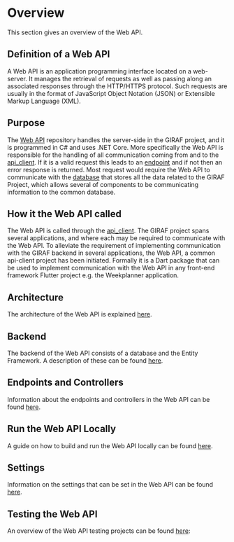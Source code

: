 # Overview

This section gives an overview of the Web API.

## Definition of a Web API

A Web API is an application programming interface located on a web-server.
It manages the retrieval of requests as well as passing along an associated responses
through the HTTP/HTTPS protocol. Such requests are usually in the format of JavaScript
Object Notation (JSON) or Extensible Markup Language (XML).

## Purpose

The [Web API](https://github.com/aau-giraf/web-api) repository handles the server-side in
the GIRAF project, and it is programmed in C# and uses .NET Core. More specifically
the Web API is responsible for the handling of all communication coming from and to the
[api_client](https://github.com/aau-giraf/api_client).
If it is a valid request this leads to an [endpoint](Endpoints_and_Controllers/controller_descriptions.md)
and if not then an error response is returned. Most request would require the Web API
to communicate with the [database](Backend/database.md) that stores all the data related
to the GIRAF Project, which allows several of components to be communicating information
to the common database.

## How it the Web API called

The Web API is called through the [api_client](https://github.com/aau-giraf/api_client). 
The GIRAF project spans several applications, and where each may be required to
communicate with the Web API. To alleviate the requirement of implementing
communication with the GIRAF backend in several applications, the Web API, a
common api-client project has been initiated. Formally it is a Dart package that
can be used to implement communication with the Web API in any front-end framework
Flutter project e.g. the Weekplanner application.

## Architecture

The architecture of the Web API is explained [here](architecture.md).

## Backend

The backend of the Web API consists of a database and the Entity Framework.
A description of these can be found [here](./Backend/index.md).

## Endpoints and Controllers

Information about the endpoints and controllers in the Web API can be found
[here](./Endpoints_and_Controllers/index.md). 

## Run the Web API Locally

A guide on how to build and run the Web API locally can be found [here](run_locally.md).

## Settings

Information on the settings that can be set in the Web API can be found [here](settings.md).

## Testing the Web API

An overview of the Web API testing projects can be found [here](./Test/index.md):



